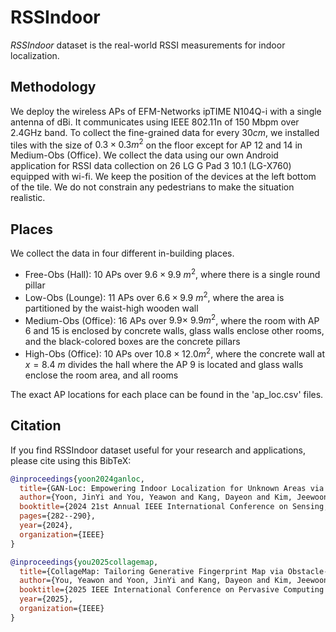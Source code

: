 # RSSIndoor

_RSSIndoor_ dataset is the real-world RSSI measurements for indoor localization.

## Methodology
We deploy the wireless APs of EFM-Networks ipTIME N104Q-i with a single antenna of dBi. It communicates using IEEE 802.11n of 150 Mbpm over 2.4GHz band. To collect the fine-grained data for every $30cm$, we installed tiles with the size of $0.3\times0.3m^2$ on the floor except for AP 12 and 14 in Medium-Obs (Office). We collect the data using our own Android application for RSSI data collection on 26 LG G Pad 3 10.1 (LG-X760) equipped with wi-fi. We keep the position of the devices at the left bottom of the tile. We do not constrain any pedestrians to make the situation realistic.

## Places

We collect the data in four different in-building places.
- Free-Obs (Hall): 10 APs over $9.6\times9.9~m^2$, where there is a single round pillar
- Low-Obs (Lounge): 11 APs over $6.6\times9.9~m^2$, where the area is partitioned by the waist-high wooden wall
- Medium-Obs (Office): 16 APs over $9.9\times~9.9m^2$, where the room with AP 6 and 15 is enclosed by concrete walls, glass walls enclose other rooms, and the black-colored boxes are the concrete pillars
- High-Obs (Office): 10 APs over $10.8\times12.0m^2$, where the concrete wall at $x=8.4~m$ divides the hall where the AP 9 is located and glass walls enclose the room area, and all rooms

The exact AP locations for each place can be found in the 'ap_loc.csv' files.

## Citation

If you find RSSIndoor dataset useful for your research and applications, please cite using this BibTeX:
```bibtex
@inproceedings{yoon2024ganloc,
  title={GAN-Loc: Empowering Indoor Localization for Unknown Areas via Generative Fingerprint Map},
  author={Yoon, JinYi and You, Yeawon and Kang, Dayeon and Kim, Jeewoon and Lee, HyungJune},
  booktitle={2024 21st Annual IEEE International Conference on Sensing, Communication, and Networking (SECON)},
  pages={282--290},
  year={2024},
  organization={IEEE}
}

@inproceedings{you2025collagemap,
  title={CollageMap: Tailoring Generative Fingerprint Map via Obstacle-Aware Adaptation for Site-Survey-Free Indoor Localization},
  author={You, Yeawon and Yoon, JinYi and Kang, Dayeon and Kim, Jeewoon and Lee, HyungJune},
  booktitle={2025 IEEE International Conference on Pervasive Computing and Communications (PerCom)},
  year={2025},
  organization={IEEE}
}
```
